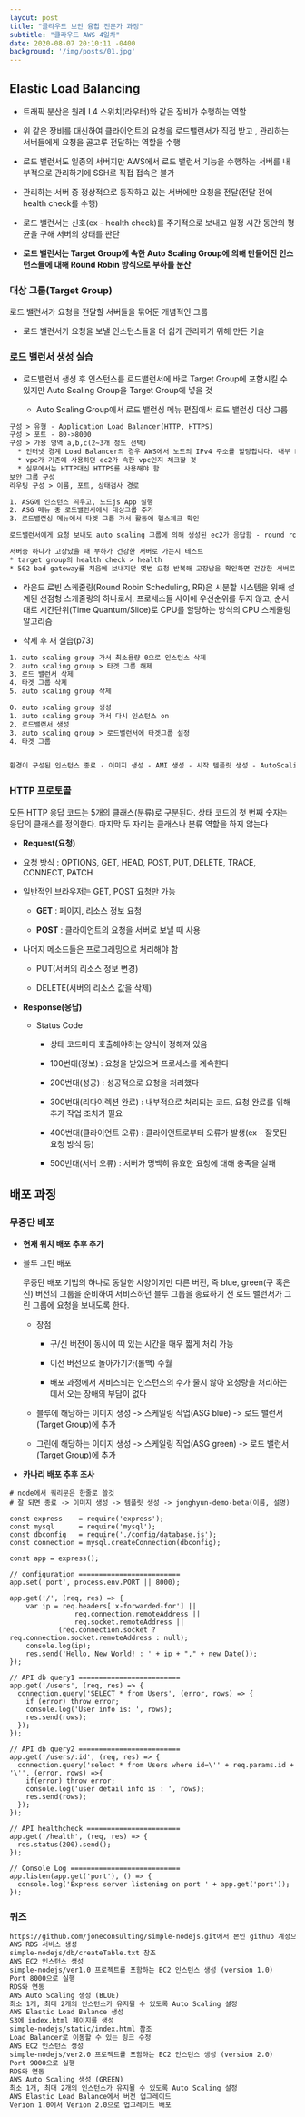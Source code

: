 ```yaml
---
layout: post
title: "클라우드 보안 융합 전문가 과정"
subtitle: "클라우드 AWS 4일차"
date: 2020-08-07 20:10:11 -0400
background: '/img/posts/01.jpg'
---
```


## Elastic Load Balancing  

* 트래픽 분산은 원래 L4 스위치(라우터)와 같은 장비가 수행하는 역할  

* 위 같은 장비를 대신하여 클라이언트의 요청을 로드밸런서가 직접 받고 , 관리하는 서버들에게 요청을 골고루 전달하는 역할을 수행  

* 로드 밸런서도 일종의 서버지만 AWS에서 로드 밸런서 기능을 수행하는 서버를 내부적으로 관리하기에 SSH로 직접 접속은 불가  

* 관리하는 서버 중 정상적으로 동작하고 있는 서버에만 요청을 전달(전달 전에 health check를 수행)  

* 로드 밸런서는 신호(ex - health check)를 주기적으로 보내고 일정 시간 동안의 평균을 구해 서버의 상태를 판단  

* **로드 밸런서는 Target Group에 속한 Auto Scaling Group에 의해 만들어진 인스턴스들에 대해 Round Robin 방식으로 부하를 분산**  

### 대상 그룹(Target Group)  

로드 밸런서가 요청을 전달할 서버들을 묶어둔 개념적인 그룹  

* 로드 밸런서가 요청을 보낼 인스턴스들을 더 쉽게 관리하기 위해 만든 기술  

### 로드 밸런서 생성 실습  

* 로드밸런서 생성 후 인스턴스를 로드밸런서에 바로 Target Group에 포함시킬 수 있지만 Auto Scaling Group을 Target Group에 넣을 것  

  * Auto Scaling Group에서 로드 밸런싱 메뉴 편집에서 로드 밸런싱 대상 그룹  

```txt
구성 > 유형 - Application Load Balancer(HTTP, HTTPS)  
구성 > 포트 - 80->8000
구성 > 가용 영역 a,b,c(2~3개 정도 선택)
  * 인터넷 경계 Load Balancer의 경우 AWS에서 노드의 IPv4 주소를 할당합니다. 내부 Load Balancer의 경우 서브넷 CIDR에서 IPv4 주소가 할당
  * vpc가 기존에 사용하던 ec2가 속한 vpc인지 체크할 것
  * 실무에서는 HTTP대신 HTTPS를 사용해야 함
보안 그룹 구성
라우팅 구성 > 이름, 포트, 상태검사 경로

1. ASG에 인스턴스 띄우고, 노드js App 실행
2. ASG 메뉴 중 로드밸런서에서 대상그룹 추가
3. 로드밸런싱 메뉴에서 타겟 그룹 가서 활동에 헬스체크 확인

로드밸런서에게 요청 보내도 auto scaling 그룹에 의해 생성된 ec2가 응답함 - round robin방식으로 돌아가면서 요청에 응답

서버중 하나가 고장났을 때 부하가 건강한 서버로 가는지 테스트
* target group의 health check > health
* 502 bad gateway를 처음에 보내지만 몇번 요청 반복해 고장남을 확인하면 건강한 서버로만 요청을 보냄
```

* 라운드 로빈 스케줄링(Round Robin Scheduling, RR)은 시분할 시스템을 위해 설계된 선점형 스케줄링의 하나로서, 프로세스들 사이에 우선순위를 두지 않고, 순서대로 시간단위(Time Quantum/Slice)로 CPU를 할당하는 방식의 CPU 스케줄링 알고리즘  

* 삭제 후 재 실습(p73)

```txt
1. auto scaling group 가서 최소용량 0으로 인스턴스 삭제
2. auto scaling group > 타겟 그룹 해제
3. 로드 밸런서 삭제
4. 타겟 그룹 삭제
5. auto scaling group 삭제

0. auto scaling group 생성
1. auto scaling group 가서 다시 인스턴스 on
2. 로드밸런서 생성
3. auto scaling group > 로드밸런서에 타겟그룹 설정
4. 타겟 그룹


환경이 구성된 인스턴스 종료 - 이미지 생성 - AMI 생성 - 시작 템플릿 생성 - AutoScalingGroup 생성 및 인스턴스 시작- 로드밸런서 생성 - AutoScalingGroup에서 타겟 그룹 지정 - 헬스 체크
```

### HTTP 프로토콜  

모든 HTTP 응답 코드는 5개의 클래스(분류)로 구분된다. 상태 코드의 첫 번째 숫자는 응답의 클래스를 정의한다. 마지막 두 자리는 클래스나 분류 역할을 하지 않는다  

* **Request(요청)**  

* 요청 방식 : OPTIONS, GET, HEAD, POST, PUT, DELETE, TRACE, CONNECT, PATCH  

* 일반적인 브라우저는 GET, POST 요청만 가능  

  * **GET** : 페이지, 리소스 정보 요청  

  * **POST** : 클라이언트의 요청을 서버로 보낼 때 사용  

* 나머지 메소드들은 프로그래밍으로 처리해야 함  

  * PUT(서버의 리소스 정보 변경)  

  * DELETE(서버의 리소스 값을 삭제)  

* **Response(응답)**  

  * Status Code  

    * 상태 코드마다 호출해야하는 양식이 정해져 있음  

    * 100번대(정보) : 요청을 받았으며 프로세스를 계속한다

    * 200번대(성공) : 성공적으로 요청을 처리했다  

    * 300번대(리다이렉션 완료) : 내부적으로 처리되는 코드, 요청 완료를 위해 추가 작업 조치가 필요  

    * 400번대(클라이언트 오류) : 클라이언트로부터 오류가 발생(ex - 잘못된 요청 방식 등)  

    * 500번대(서버 오류) : 서버가 명백히 유효한 요청에 대해 충족을 실패  

## 배포 과정  

### 무중단 배포  

* **현재 위치 배포 추후 추가**  

* 블루 그린 배포  

  무중단 배포 기법의 하나로 동일한 사양이지만 다른 버전, 즉 blue, green(구 혹은 신) 버전의 그룹을 준비하여 서비스하던 블루 그룹을 종료하기 전 로드 밸런서가 그린 그룹에 요청을 보내도록 한다.

  * 장점  
  
    * 구/신 버전이 동시에 떠 있는 시간을 매우 짧게 처리 가능  

    * 이전 버전으로 돌아가기가(롤백) 수월  

    * 배포 과정에서 서비스되는 인스턴스의 수가 줄지 않아 요청량을 처리하는 데서 오는 장애의 부담이 없다  

  * 블루에 해당하는 이미지 생성 -> 스케일링 작업(ASG blue) -> 로드 밸런서(Target Group)에 추가  

  * 그린에 해당하는 이미지 생성 -> 스케일링 작업(ASG green) -> 로드 밸런서(Target Group)에 추가  

* **카나리 배포 추후 조사**  

```node
# node에서 쿼리문은 한줄로 쓸것
# 잘 되면 종료 -> 이미지 생성 -> 템플릿 생성 -> jonghyun-demo-beta(이름, 설명)

const express    = require('express');
const mysql      = require('mysql');
const dbconfig   = require('./config/database.js');
const connection = mysql.createConnection(dbconfig);

const app = express();

// configuration =========================
app.set('port', process.env.PORT || 8000);

app.get('/', (req, res) => {
    var ip = req.headers['x-forwarded-for'] ||
                req.connection.remoteAddress ||
                req.socket.remoteAddress ||
            (req.connection.socket ? req.connection.socket.remoteAddress : null);
    console.log(ip);
    res.send('Hello, New World! : ' + ip + "," + new Date());
});

// API db query1 =========================
app.get('/users', (req, res) => {
  connection.query('SELECT * from Users', (error, rows) => {
    if (error) throw error;
    console.log('User info is: ', rows);
    res.send(rows);
  });
});

// API db query2 =========================
app.get('/users/:id', (req, res) => {
  connection.query('select * from Users where id=\'' + req.params.id + '\'', (error, rows) =>{
    if(error) throw error;
    console.log('user detail info is : ', rows);
    res.send(rows);
  });
});

// API healthcheck =======================
app.get('/health', (req, res) => {
  res.status(200).send();
});

// Console Log ===========================
app.listen(app.get('port'), () => {
  console.log('Express server listening on port ' + app.get('port'));
});
```

### 퀴즈  

```txt
https://github.com/joneconsulting/simple-nodejs.git에서 본인 github 계정으로 코드 복사
AWS RDS 서비스 생성
simple-nodejs/db/createTable.txt 참조
AWS EC2 인스턴스 생성
simple-nodejs/ver1.0 프로젝트를 포함하는 EC2 인스턴스 생성 (version 1.0)
Port 8000으로 실행
RDS와 연동
AWS Auto Scaling 생성 (BLUE)
최소 1개, 최대 2개의 인스턴스가 유지될 수 있도록 Auto Scaling 설정
AWS Elastic Load Balance 생성
S3에 index.html 페이지를 생성
simple-nodejs/static/index.html 참조
Load Balancer로 이동할 수 있는 링크 수정
AWS EC2 인스턴스 생성
simple-nodejs/ver2.0 프로젝트를 포함하는 EC2 인스턴스 생성 (version 2.0)
Port 9000으로 실행
RDS와 연동
AWS Auto Scaling 생성 (GREEN)
최소 1개, 최대 2개의 인스턴스가 유지될 수 있도록 Auto Scaling 설정
AWS Elastic Load Balance에서 버전 업그레이드
Verion 1.0에서 Verion 2.0으로 업그레이드 배포
```
